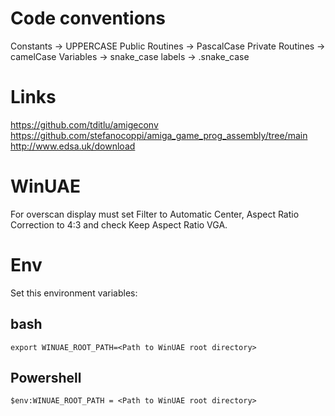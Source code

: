 # Code conventions
Constants -> UPPERCASE
Public Routines -> PascalCase
Private Routines -> camelCase
Variables -> snake_case
labels -> .snake_case

# Links
https://github.com/tditlu/amigeconv
https://github.com/stefanocoppi/amiga_game_prog_assembly/tree/main
http://www.edsa.uk/download

# WinUAE
For overscan display must set Filter to Automatic Center, Aspect Ratio Correction to 4:3 and check Keep Aspect Ratio VGA.

# Env
Set this environment variables:
## bash
    export WINUAE_ROOT_PATH=<Path to WinUAE root directory>
## Powershell
    $env:WINUAE_ROOT_PATH = <Path to WinUAE root directory>

